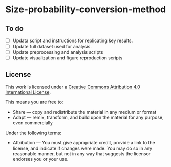 # Size-probability-conversion-method
## To do 
- [ ] Updata script and instructions for replicating key results.
- [ ] Update full dataset used for analysis.
- [ ] Update preprocessing and analysis scripts
- [ ] Update visualization and figure reproduction scripts

## License
This work is licensed under a [Creative Commons Attribution 4.0 International License](https://creativecommons.org/licenses/by/4.0/).

This means you are free to:
- Share — copy and redistribute the material in any medium or format
- Adapt — remix, transform, and build upon the material for any purpose, even commercially

Under the following terms:
- Attribution — You must give appropriate credit, provide a link to the license, and indicate if changes were made. You may do so in any reasonable manner, but not in any way that suggests the licensor endorses you or your use.
